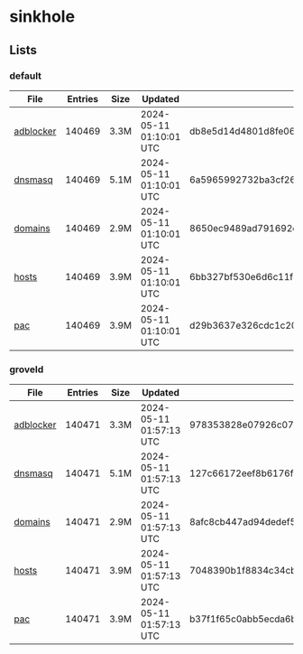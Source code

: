 # sinkhole

## Lists

### default

|File|Entries|Size|Updated|Hash|
|-|-|-|-|-|
|[adblocker](https://raw.githubusercontent.com/groveld/sinkhole/lists/default/adblocker.txt)|140469|3.3M|2024-05-11 01:10:01 UTC|db8e5d14d4801d8fe06e2f4207c65cc00d161efc397a2cc74399b1093a87f850|
|[dnsmasq](https://raw.githubusercontent.com/groveld/sinkhole/lists/default/dnsmasq.txt)|140469|5.1M|2024-05-11 01:10:01 UTC|6a5965992732ba3cf26dbbb4f2a8bc2ef9b88475553ba7a8b0c2f55050d1acae|
|[domains](https://raw.githubusercontent.com/groveld/sinkhole/lists/default/domains.txt)|140469|2.9M|2024-05-11 01:10:01 UTC|8650ec9489ad791692d704ae13b2597929c1a1f85d5588735a00044080f1b209|
|[hosts](https://raw.githubusercontent.com/groveld/sinkhole/lists/default/hosts.txt)|140469|3.9M|2024-05-11 01:10:01 UTC|6bb327bf530e6d6c11f18301a21d2759db060deb4b90baf97fd7009c9e2997d3|
|[pac](https://raw.githubusercontent.com/groveld/sinkhole/lists/default/pac.txt)|140469|3.9M|2024-05-11 01:10:01 UTC|d29b3637e326cdc1c20fdcb78695001ea35d44f8f984c9b1965ae7a054a12e3f|

### groveld

|File|Entries|Size|Updated|Hash|
|-|-|-|-|-|
|[adblocker](https://raw.githubusercontent.com/groveld/sinkhole/lists/groveld/adblocker.txt)|140471|3.3M|2024-05-11 01:57:13 UTC|978353828e07926c079ef9a1fe8bc891fc09f65d0ff21bce5dcfe45203c039d6|
|[dnsmasq](https://raw.githubusercontent.com/groveld/sinkhole/lists/groveld/dnsmasq.txt)|140471|5.1M|2024-05-11 01:57:13 UTC|127c66172eef8b6176fd2c6c6b88db293d01455283351809dbcb03d5c6b9b1c6|
|[domains](https://raw.githubusercontent.com/groveld/sinkhole/lists/groveld/domains.txt)|140471|2.9M|2024-05-11 01:57:13 UTC|8afc8cb447ad94dedef58bb6a31b2eedb69871d74ac247a92ae360948500fe67|
|[hosts](https://raw.githubusercontent.com/groveld/sinkhole/lists/groveld/hosts.txt)|140471|3.9M|2024-05-11 01:57:13 UTC|7048390b1f8834c34cb5374bfb62ad83097f30499ae61c9f15e7aa930d6b826e|
|[pac](https://raw.githubusercontent.com/groveld/sinkhole/lists/groveld/pac.txt)|140471|3.9M|2024-05-11 01:57:13 UTC|b37f1f65c0abb5ecda6bd86a48cccd2b5504f8116858614171c2624ef098364c|
